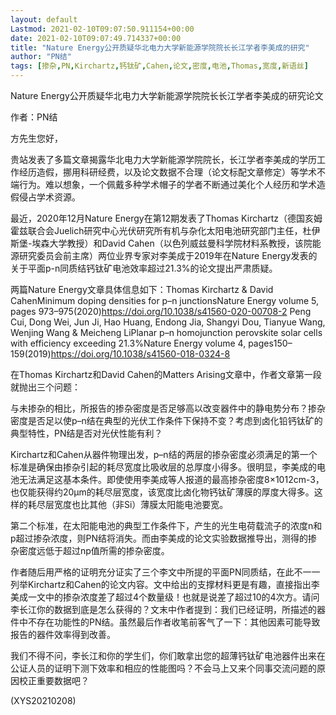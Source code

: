 ```yaml
---
layout: default
Lastmod: 2021-02-10T09:07:50.911154+00:00
date: 2021-02-10T09:07:49.714337+00:00
title: "Nature Energy公开质疑华北电力大学新能源学院院长长江学者李美成的研究"
author: "PN结"
tags: [掺杂,PN,Kirchartz,钙钛矿,Cahen,论文,密度,电池,Thomas,宽度,新语丝]
---
```


Nature Energy公开质疑华北电力大学新能源学院院长长江学者李美成的研究论文

作者：PN结

方先生您好，

贵站发表了多篇文章揭露华北电力大学新能源学院院长，长江学者李美成的学历工作经历造假，挪用科研经费，以及论文数据不合理（论文标配文章修定）等学术不端行为。难以想象，一个佩戴多种学术帽子的学者不断通过美化个人经历和学术造假侵占学术资源。

最近，2020年12月Nature Energy在第12期发表了Thomas Kirchartz（德国亥姆霍兹联合会Juelich研究中心光伏研究所有机与杂化太阳电池研究部门主任，杜伊斯堡-埃森大学教授）和David Cahen（以色列威兹曼科学院材料系教授，该院能源研究委员会前主席）两位业界专家对李美成于2019年在Nature Energy发表的关于平面p-n同质结钙钛矿电池效率超过21.3%的论文提出严肃质疑。

两篇Nature Energy文章具体信息如下：Thomas Kirchartz & David CahenMinimum doping densities for p–n junctionsNature Energy volume 5, pages 973–975(2020)https://doi.org/10.1038/s41560-020-00708-2 Peng Cui, Dong Wei, Jun Ji, Hao Huang, Endong Jia, Shangyi Dou, Tianyue Wang, Wenjing Wang & Meicheng LiPlanar p–n homojunction perovskite solar cells with efficiency exceeding 21.3%Nature Energy volume 4, pages150–159(2019)https://doi.org/10.1038/s41560-018-0324-8

在Thomas Kirchartz和David Cahen的Matters Arising文章中，作者文章第一段就抛出三个问题：

与未掺杂的相比，所报告的掺杂密度是否足够高以改变器件中的静电势分布？掺杂密度是否足以使p–n结在典型的光伏工作条件下保持不变？考虑到卤化铅钙钛矿的典型特性，PN结是否对光伏性能有利？

Kirchartz和Cahen从器件物理出发，p–n结的两层的掺杂密度必须满足的第一个标准是确保由掺杂引起的耗尽宽度比吸收层的总厚度小得多。很明显，李美成的电池无法满足这基本条件。即使使用李美成等人报道的最高掺杂密度8×1012cm-3，也仅能获得约20μm的耗尽层宽度，该宽度比卤化物钙钛矿薄膜的厚度大得多。这样的耗尽层宽度也比其他（非Si）薄膜太阳能电池要宽。

第二个标准，在太阳能电池的典型工作条件下，产生的光生电荷载流子的浓度n和p超过掺杂浓度，则PN结将消失。而由李美成的论文实验数据推导出，测得的掺杂密度远低于超过np值所需的掺杂密度。

作者随后用严格的证明充分证实了三个李文中所提的平面PN同质结，在此不一一列举Kirchartz和Cahen的论文内容。文中给出的支撑材料更是有趣，直接指出李美成一文中的掺杂浓度差了超过4个数量级！也就是说差了超过10的4次方。请问李长江你的数据到底是怎么获得的？文末中作者提到：我们已经证明，所描述的器件中不存在功能性的PN结。虽然最后作者收笔前客气了一下：其他因素可能导致报告的器件效率得到改善。

我们不得不问，李长江和你的学生们，你们敢拿出您的超薄钙钛矿电池器件出来在公证人员的证明下测下效率和相应的性能图吗？不会马上又来个同事交流问题的原因校正重要数据吧？

(XYS20210208)

